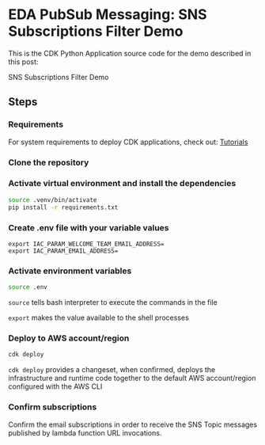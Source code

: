 # EDA PubSub Messaging: SNS Subscriptions Filter Demo

This is the CDK Python Application source code for the demo described in this post:

SNS Subscriptions Filter Demo

## Steps

### Requirements

For system requirements to deploy CDK applications, check out: [Tutorials](https://docs.aws.amazon.com/cdk/v2/guide/serverless_example.html)

### Clone the repository

### Activate virtual environment and install the dependencies

```sh
source .venv/bin/activate
pip install -r requirements.txt
```

### Create .env file with your variable values

```
export IAC_PARAM_WELCOME_TEAM_EMAIL_ADDRESS=
export IAC_PARAM_EMAIL_ADDRESS=
```

### Activate environment variables

```sh
source .env
```

`source` tells bash interpreter to execute the commands in the file

`export` makes the value available to the shell processes

### Deploy to AWS account/region

```sh
cdk deploy
```

`cdk deploy` provides a changeset, when confirmed, deploys the infrastructure and runtime code together to the default AWS account/region configured with the AWS CLI

### Confirm subscriptions

Confirm the email subscriptions in order to receive the SNS Topic messages published by lambda function URL invocations.
